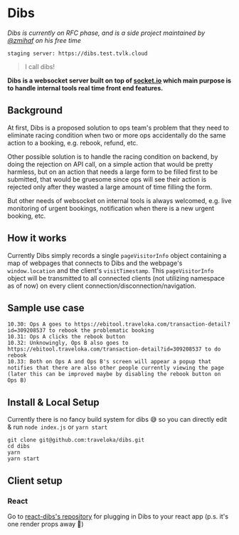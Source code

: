 # Dibs

*Dibs is currently on RFC phase, and is a side project maintained by [@zmihaf](https://github.com/zmihaf) on his free time*

```staging server: https://dibs.test.tvlk.cloud```

> I call dibs!

**Dibs is a websocket server built on top of [socket.io](https://socket.io/) which main purpose is to handle internal tools real time front end features.**

## Background

At first, Dibs is a proposed solution to ops team's problem that they need to eliminate racing condition when two or more ops accidentally do the same action to a booking, e.g. rebook, refund, etc.

Other possible solution is to handle the racing condition on backend, by doing the rejection on API call, on a simple action that would be pretty harmless, but on an action that needs a large form to be filled first to be submitted, that would be gruesome since ops will see their action is rejected only after they wasted a large amount of time filling the form.

But other needs of websocket on internal tools is always welcomed, e.g. live monitoring of urgent bookings, notification when there is a new urgent booking, etc.

## How it works

Currently Dibs simply records a single `pageVisitorInfo` object containing a map of webpages that connects to Dibs and the webpage's `window.location` and the client's `visitTimestamp`. This `pageVisitorInfo` object will be transmitted to all connected clients (not utilizing namespace as of now) on every client connection/disconnection/navigation.

## Sample use case
```
10.30: Ops A goes to https://ebitool.traveloka.com/transaction-detail?id=309208537 to rebook the problematic booking
10.31: Ops A clicks the rebook button
10.32: Unknowingly, Ops B also goes to https://ebitool.traveloka.com/transaction-detail?id=309208537 to do rebook
10.33: Both on Ops A and Ops B's screen will appear a popup that notifies that there are also other people currently viewing the page (later this can be improved maybe by disabling the rebook button on Ops B)
```

## Install & Local Setup

Currently there is no fancy build system for dibs 😅 so you can directly edit & run `node index.js` or `yarn start`

```
git clone git@github.com:traveloka/dibs.git
cd dibs
yarn
yarn start
```

## Client setup

### React
Go to [react-dibs's repository](https://github.com/traveloka/react-dibs) for plugging in Dibs to your react app (p.s. it's one render props away 🙂)
